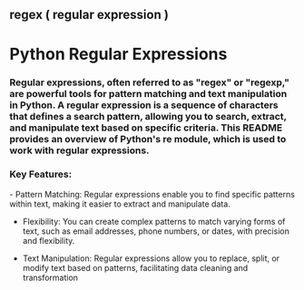 <h2>regex ( regular expression ) </h2>
<h1>Python Regular Expressions</h1>

### Regular expressions, often referred to as "regex" or "regexp," are powerful tools for pattern matching and text manipulation in Python. A regular expression is a sequence of characters that defines a search pattern, allowing you to search, extract, and manipulate text based on specific criteria. This README provides an overview of Python's re module, which is used to work with regular expressions.

### Key Features:
<p>
- Pattern Matching: Regular expressions enable you to find specific patterns within text, making it easier to extract and manipulate data.

- Flexibility: You can create complex patterns to match varying forms of text, such as email addresses, phone numbers, or dates, with precision and flexibility.

- Text Manipulation: Regular expressions allow you to replace, split, or modify text based on patterns, facilitating data cleaning and transformation 
</p>
